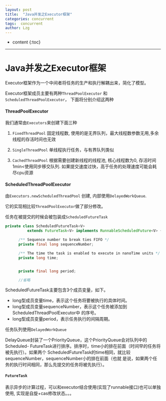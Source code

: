 ```yaml
---
layout: post
title:  "Java并发之Executor框架"
categories: concurrent
tags:  concurrent
author: Lzg
---
```


* content
{:toc}

---

# Java并发之Executor框架

Executor框架作为一个中间者将任务的生产和执行解耦出来，简化了模型。

Executor框架成员主要有两种`ThreadPoolExecutor` 和 `ScheduledThreadPoolExecutor`， 下面将分别介绍这两种

#### ThreadPoolExecutor

我们通常由`Executors`来创建下面三种
1. `FixedThreadPool` 固定线程数, 使用的是无界队列，最大线程数参数无用,多余线程的存活时间也无效

2. `SingleThreadPool` 单线程执行任务，与有界队列类似

3. `CachedThreadPool` 根据需要创建新线程的线程池, 核心线程数为0, 存活时间1min<使用同步移交队列.
如果提交速度过快，高于任务的处理速度可能会耗尽cpu资源


#### ScheduledThreadPoolExecutor

由`Executors.newScheduledThreadPool` 创建, 内部使用`DelayedWorkQueue`.

它的实现相比较`ThreadPoolExecutor`做了部分修改。

任务在被提交的时候会被包装成`ScheduledFutureTask`
```java
private class ScheduledFutureTask<V>
          extends FutureTask<V> implements RunnableScheduledFuture<V> {

      /** Sequence number to break ties FIFO */
      private final long sequenceNumber;

      /** The time the task is enabled to execute in nanoTime units */
      private long time;


      private final long period;

      //省略
```

ScheduledFutureTask主要包含3个成员变量，如下。
*  long型成员变量time，表示这个任务将要被执行的具体时间。
* long型成员变量sequenceNumber，表示这个任务被添加到ScheduledThreadPoolExecutor中
的序号。
* long型成员变量period，表示任务执行的间隔周期。

任务队列使用`DelayedWorkQueue`

DelayQueue封装了一个PriorityQueue，这个PriorityQueue会对队列中的Scheduled-
FutureTask进行排序。排序时，time小的排在前面（时间早的任务将被先执行）。如果两个
ScheduledFutureTask的time相同，就比较sequenceNumber，sequenceNumber小的排在前面（也就
是说，如果两个任务的执行时间相同，那么先提交的任务将被先执行）。


#### `FutureTask`

 表示异步的计算过程，可以和executor结合使用(实现了runnable接口)也可以单独使用, 实现是自旋+cas修改状态。。。
